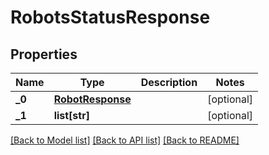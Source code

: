 # RobotsStatusResponse

## Properties
Name | Type | Description | Notes
------------ | ------------- | ------------- | -------------
**_0** | [**RobotResponse**](RobotResponse.md) |  | [optional] 
**_1** | **list[str]** |  | [optional] 

[[Back to Model list]](../README.md#documentation-for-models) [[Back to API list]](../README.md#documentation-for-api-endpoints) [[Back to README]](../README.md)


